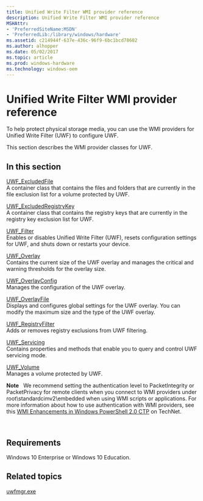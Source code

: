 ```yaml
---
title: Unified Write Filter WMI provider reference
description: Unified Write Filter WMI provider reference
MSHAttr:
- 'PreferredSiteName:MSDN'
- 'PreferredLib:/library/windows/hardware'
ms.assetid: c214944f-637e-436c-96f9-6bc1bcd78602
ms.author: alhopper
ms.date: 05/02/2017
ms.topic: article
ms.prod: windows-hardware
ms.technology: windows-oem
---
```


# Unified Write Filter WMI provider reference


To help protect physical storage media, you can use the WMI providers for Unified Write Filter (UWF) to configure UWF.

This section describes the WMI provider classes for UWF.

## In this section


<a href="" id="uwf-excludedfile"></a>[UWF\_ExcludedFile](uwf-excludedfile.md)  
A container class that contains the files and folders that are currently in the file exclusion list for a volume protected by UWF.

<a href="" id="uwf-excludedregistrykey"></a>[UWF\_ExcludedRegistryKey](uwf-excludedregistrykey.md)  
A container class that contains the registry keys that are currently in the registry key exclusion list for UWF.

<a href="" id="uwf-filter"></a>[UWF\_Filter](uwf-filter.md)  
Enables or disables Unified Write Filter (UWF), resets configuration settings for UWF, and shuts down or restarts your device.

<a href="" id="uwf-overlay"></a>[UWF\_Overlay](uwf-overlay.md)  
Contains the current size of the UWF overlay and manages the critical and warning thresholds for the overlay size.

<a href="" id="uwf-overlayconfig"></a>[UWF\_OverlayConfig](uwf-overlayconfig.md)  
Manages the configuration of the UWF overlay.

<a href="" id="uwf-overlayfile"></a>[UWF\_OverlayFile](uwf-overlayfile.md)  
Displays and configures global settings for the UWF overlay. You can modify the maximum size and the type of the UWF overlay.

<a href="" id="uwf-registryfilter"></a>[UWF\_RegistryFilter](uwf-registryfilter.md)  
Adds or removes registry exclusions from UWF filtering.

<a href="" id="uwf-servicing"></a>[UWF\_Servicing](uwf-servicing.md)  
Contains properties and methods that enable you to query and control UWF servicing mode.

<a href="" id="uwf-volume"></a>[UWF\_Volume](uwf-volume.md)  
Manages a volume protected by UWF.

**Note**  
We recommend setting the authentication level to PacketIntegrity or PacketPrivacy for remote clients when you connect to WMI providers under root\\standardcimv2\\embedded when using WMI scripts or applications. For more information about how to use authentication with WMI providers, see this [WMI Enhancements in Windows PowerShell 2.0 CTP](http://go.microsoft.com/fwlink/p/?LinkId=267505) on TechNet.

 

## Requirements


Windows 10 Enterprise or Windows 10 Education.

## Related topics


[uwfmgr.exe](uwfmgrexe.md)

 

 







